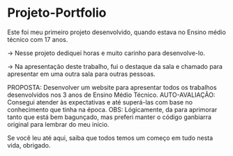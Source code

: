 # Projeto-Portfolio
Este foi meu primeiro projeto desenvolvido, quando estava no Ensino médio técnico com 17 anos.

-> Nesse projeto dediquei horas e muito carinho para desenvolve-lo.

-> Na apresentação deste trabalho, fui o destaque da sala e chamado para apresentar em uma outra sala 
para outras pessoas.

PROPOSTA: Desenvolver um website para apresentar todos os trabalhos desenvolvidos nos 3 anos de Ensino Médio Técnico.
AUTO-AVALIAÇÃO: Consegui atender às expectativas e até superá-las com base no conhecimento que tinha na época.
OBS: Lógicamente, da para aprimorar tanto que está bem bagunçado, mas preferi manter o código ganbiarra original para
lembrar do meu início.

Se você leu até aqui, saiba que todos temos um começo em tudo nesta vida, obrigado.
